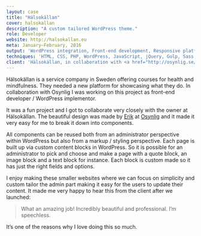 ```yaml
---
layout: case
title: "Hälsokällan"
cover: halsokallan
description: "A custom tailored WordPress theme."
role: Developer
website: http://halsokallan.eu
meta: January–February, 2016
output: 'WordPress integration, Front-end development, Responsive platform'
techniques: 'HTML, CSS, PHP, WordPress, JavaScript, jQuery, Gulp, Sass'
client: 'Hälsokällan, in collaboration with <a href="http://osynlig.se/">Osynlig</a>'
---
```


Hälsokällan is a service company in Sweden offering courses for health and mindfulness. They needed a new platform for showcasing what they do. In collaboration with Osynlig I was working on this project as front-end developer / WordPress implementor.

It was a fun project and I got to collaborate very closely with the owner at Hälsokällan. The beautiful design was made by [Erik](http://erikcarlsson.se/) at [Osynlig](https://osynlig.se/) and it made it very easy for me to break it down into components.

All components can be reused both from an administrator perspective within WordPress but also from a markup / styling perspective. Each page is built up via custom content blocks in WordPress. So it is possible for an administrator to pick and choose and make a page with a quote block, an image block and a text block for instance. Each block is custom made so it has just the right fields and options.

I enjoy making these smaller websites where we can focus on simplicity and custom tailor the admin part making it easy for the users to update their content. It made me very happy to hear this from the client after we launched:

> What an amazing job! Incredibly beautiful and professional. I’m speechless.

It’s one of the reasons why I love doing this so much.

